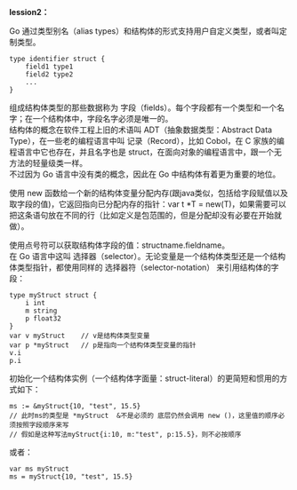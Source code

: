 **lession2：**

Go 通过类型别名（alias types）和结构体的形式支持用户自定义类型，或者叫定制类型。  

```
type identifier struct {
    field1 type1
    field2 type2
    ...
}
```
组成结构体类型的那些数据称为 字段（fields）。每个字段都有一个类型和一个名字；在一个结构体中，字段名字必须是唯一的。  
结构体的概念在软件工程上旧的术语叫 ADT（抽象数据类型：Abstract Data Type），在一些老的编程语言中叫 记录（Record），比如 Cobol，在 C 家族的编程语言中它也存在，并且名字也是 struct，在面向对象的编程语言中，跟一个无方法的轻量级类一样。  
不过因为 Go 语言中没有类的概念，因此在 Go 中结构体有着更为重要的地位。  

使用 new 函数给一个新的结构体变量分配内存(跟java类似，包括给字段赋值以及取字段的值)，它返回指向已分配内存的指针：var t *T = new(T)，如果需要可以把这条语句放在不同的行（比如定义是包范围的，但是分配却没有必要在开始就做）。  


使用点号符可以获取结构体字段的值：structname.fieldname。  
在 Go 语言中这叫 选择器（selector）。无论变量是一个结构体类型还是一个结构体类型指针，都使用同样的 选择器符（selector-notation） 来引用结构体的字段：
```
type myStruct struct { 
    i int 
    m string
    p float32
}
var v myStruct    // v是结构体类型变量
var p *myStruct   // p是指向一个结构体类型变量的指针
v.i
p.i
```

初始化一个结构体实例（一个结构体字面量：struct-literal）的更简短和惯用的方式如下：
```
ms := &myStruct{10, "test", 15.5}
// 此时ms的类型是 *myStruct  &不是必须的 底层仍然会调用 new ()，这里值的顺序必须按照字段顺序来写  
// 假如是这种写法myStruct{i:10, m:"test", p:15.5}，则不必按顺序
```
或者：
```
var ms myStruct
ms = myStruct{10, "test", 15.5}
```